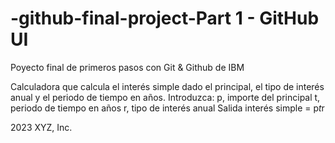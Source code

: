 # -github-final-project-Part 1 - GitHub UI
Poyecto final de primeros pasos con Git &amp; Github de IBM

Calculadora que calcula el interés simple dado el principal, el tipo de interés anual y el periodo de tiempo en años.
Introduzca:
   p, importe del principal
   t, periodo de tiempo en años
   r, tipo de interés anual
Salida
   interés simple = p*t*r
   
2023 XYZ, Inc.
